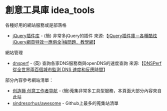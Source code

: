 # 創意工具庫 idea_tools
各種好用的網站服務或是部落格

- [jQuery插件库](http://www.jq22.com/) - (簡) 非常多jQuery的插件 
來源:【[jQuery插件庫－各種酷炫jQuery網頁特效一應俱全|梅問題．教學網](https://www.minwt.com/webdesign-dev/js/17820.html)】

網站管理

- [dnsperf](https://www.dnsperf.com/) - (英) 查詢各家DNS服務商與openDNS的速度查詢
來源:【[DNSPerf 從全世界兩百個城市監測 DNS 速度和反應時間](https://free.com.tw/dnsperf/)】

部分內容參考網站清單：
- [创造狮 创意工作者导航](http://chuangzaoshi.com/) - (簡)蒐集非常多工具型服務，本頁面大部分內容來自此站
- [sindresorhus/awesome](https://github.com/sindresorhus/awesome) - Github上最多的蒐集站清單
